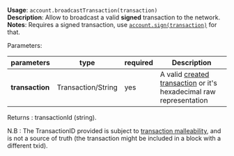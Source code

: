 **Usage**: `account.broadcastTransaction(transaction)`      
**Description**: Allow to broadcast a valid **signed** transaction to the network.  
**Notes**: Requires a signed transaction, use [`account.sign(transaction)`](/account/sign) for that.  

Parameters: 

| parameters             | type               | required       | Description                                                                                      |  
|------------------------|--------------------|----------------| ------------------------------------------------------------------------------------------------ |
| **transaction**        | Transaction/String | yes            | A valid [created transaction](/account/createTransaction) or it's hexadecimal raw representation |

Returns : transactionId (string).

N.B : The TransactionID provided is subject to [transaction malleability](https://xazabcore.readme.io/docs/core-guide-transactions-transaction-malleability), and is not a source of truth (the transaction might be included in a block with a different txid).
